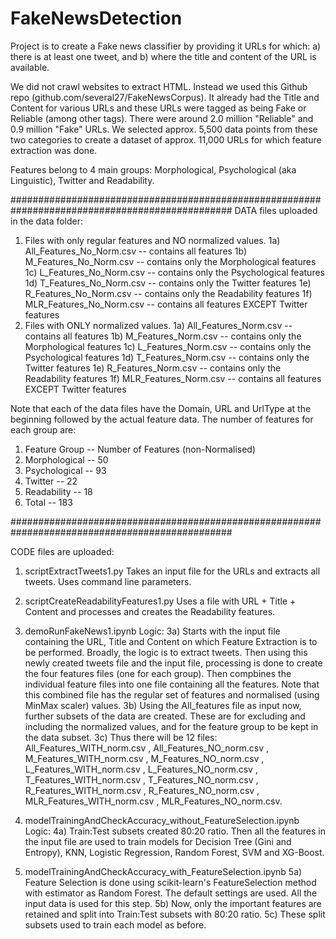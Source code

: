 # FakeNewsDetection
Project is to create a Fake news classifier by providing it URLs for which:
a) there is at least one tweet, and
b) where the title and content of the URL is available.

We did not crawl websites to extract HTML. Instead we used this Github repo (github.com/several27/FakeNewsCorpus). It already had the Title and Content for various URLs and these URLs were tagged as being Fake or Reliable (among other tags). There were around 2.0 million "Reliable" and 0.9 million "Fake" URLs. We selected approx. 5,500 data points from these two categories to create a dataset of approx. 11,000 URLs for which feature extraction was done.

Features belong to 4 main groups:
Morphological, Psychological (aka Linguistic), Twitter and Readability.

################################################################################################
DATA files uploaded in the data folder:
1) Files with only regular features and NO normalized values.
1a) All_Features_No_Norm.csv -- contains all features
1b) M_Features_No_Norm.csv   -- contains only the Morphological features
1c) L_Features_No_Norm.csv   -- contains only the Psychological features
1d) T_Features_No_Norm.csv   -- contains only the Twitter features
1e) R_Features_No_Norm.csv   -- contains only the Readability features
1f) MLR_Features_No_Norm.csv -- contains all features EXCEPT Twitter features
2) Files with ONLY normalized values.
1a) All_Features_Norm.csv    -- contains all features
1b) M_Features_Norm.csv      -- contains only the Morphological features
1c) L_Features_Norm.csv      -- contains only the Psychological features
1d) T_Features_Norm.csv      -- contains only the Twitter features
1e) R_Features_Norm.csv      -- contains only the Readability features
1f) MLR_Features_Norm.csv    -- contains all features EXCEPT Twitter features

Note that each of the data files have the Domain, URL and UrlType at the beginning followed by the actual feature data. The number of features for each group are:
1) Feature Group  --   Number of Features (non-Normalised)
2) Morphological  --   50
3) Psychological  --   93
4) Twitter        --   22
5) Readability    --   18
6) Total          --   183

################################################################################################

CODE files are uploaded:

1) scriptExtractTweets1.py
Takes an input file for the URLs and extracts all tweets. Uses command line parameters.

2) scriptCreateReadabilityFeatures1.py
Uses a file with URL + Title + Content and processes and creates the Readability features.

3) demoRunFakeNews1.ipynb
Logic:
3a) Starts with the input file containing the URL, Title and Content on which Feature Extraction is to be performed.
Broadly, the logic is to extract tweets. Then using this newly created tweets file and the input file, processing is done to create the four features files (one for each group). Then compbines the individual feature files into one file containing all the features. Note that this combined file has the regular set of features and normalised (using MinMax scaler) values.
3b) Using the All_features file as input now, further subsets of the data are created. These are for excluding and including the normalized values, and for the feature group to be kept in the data subset.
3c) Thus there will be 12 files: All_Features_WITH_norm.csv , All_Features_NO_norm.csv , M_Features_WITH_norm.csv , M_Features_NO_norm.csv , L_Features_WITH_norm.csv , L_Features_NO_norm.csv , T_Features_WITH_norm.csv , T_Features_NO_norm.csv , R_Features_WITH_norm.csv , R_Features_NO_norm.csv , MLR_Features_WITH_norm.csv , MLR_Features_NO_norm.csv.

4) modelTrainingAndCheckAccuracy_without_FeatureSelection.ipynb
Logic:
4a) Train:Test subsets created 80:20 ratio. Then all the features in the input file are used to train models for Decision Tree (Gini and Entropy), KNN, Logistic Regression, Random Forest, SVM and XG-Boost.

5) modelTrainingAndCheckAccuracy_with_FeatureSelection.ipynb
5a) Feature Selection is done using scikit-learn's FeatureSelection method with estimator as Random Forest. The default settings are used. All the input data is used for this step.
5b) Now, only the important features are retained and split into Train:Test subsets with 80:20 ratio.
5c) These split subsets used to train each model as before.

